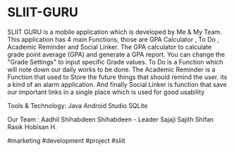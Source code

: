 # SLIIT-GURU

SLIIT GURU is a mobile application which is developed by Me & My Team.
This application has 4 main Functions, those are GPA Calculator , To Do ,
Academic Reminder and Social Linker. The GPA calculator to calculate grade point
average (GPA) and generate a GPA report. You can change the "Grade Settings" to
input specific Grade values. To Do is a Function which will note down our daily
works to be done. The Academic Reminder is a Function that used to Store the
future things that should remind the user. its a kind of an alarm application. And
finally Social Linker is function that save our important links in a single place
which is used for good usability

Tools & Technology:
Java
Android Studio
SQLite

Our Team :
Aadhil Shihabdeen Shihabdeen - Leader
Sajaji Sajith
Shifan Rasik
Hobisan H.

#marketing #development #project #sliit
